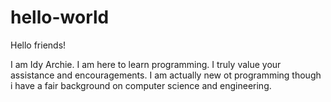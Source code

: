 # hello-world

Hello friends! 

I am Idy Archie. I am here to learn programming. I truly value your assistance and encouragements. I am actually new ot programming though i have a fair background on computer science and engineering. 
